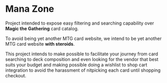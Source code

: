 # Mana Zone
Project intended to expose easy filtering and searching capability over **Magic the Gathering** card catalog.  

To avoid being yet another MTG card website, we intend to be yet another MTG card website **with steroids**.  

This project intends to make possible to facilitate your journey from card searching to deck composition and even 
looking for the vendor that best suits your budget and making possible doing a wishlist to shop cart integration to 
avoid the harassment of nitpicking each card until shopping checkout.  
